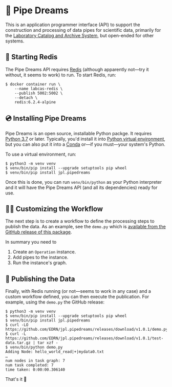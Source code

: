 # 🔬 Pipe Dreams

This is an application programmer interface (API) to support the construction and processing of data pipes for scientific data, primarily for the [Laboratory Catalog and Archive System](https://github.com/EDRN/labcas-backend), but open-ended for other systems.


## 🚗 Starting Redis

The Pipe Dreams API requires [Redis](https://redis.io/) (although apparently not—try it without, it seems to work) to run. To start Redis, run:

```console
$ docker container run \
    --name labcas-redis \
    --publish 5002:5002 \
    --detach \
    redis:6.2.4-alpine
```

## 💿 Installing Pipe Dreams

Pipe Dreams is an open source, installable Python packge. It requires [Python 3.7](https://www.python.org/) or later. Typically, you'd install it into [Python virtual environment](https://docs.python.org/3/tutorial/venv.html), but you can also put it into a [Conda](https://docs.conda.io/en/latest/) or—if you must—your system's Python.

To use a virtual environment, run:

```console
$ python3 -m venv venv
$ venv/bin/pip install --upgrade setuptools pip wheel
$ venv/bin/pip install jpl.pipedreams
```

Once this is done, you can run `venv/bin/python` as your Python interpreter and it will have the Pipe Dreams API (and all its dependencies) ready for use.


## 👩‍💻 Customizing the Workflow

The next step is to create a workflow to define the processing steps to publish the data. As an example, see the `demo.py` which is [available from the GitHub release of this package](https://github.com/EDRN/jpl.pipedreams/releases/).

In summary you need to

1.  Create an `Operation` instance.
2.  Add pipes to the instance.
3.  Run the instance's graph.


## 📗 Publishing the Data

Finally, with Redis running (or not—seems to work in any case) and a custom workflow defined, you can then execute the publication. For example, using the `demo.py` the GitHub release:

```console
$ python3 -m venv venv
$ venv/bin/pip install --upgrade setuptools pip wheel
$ venv/bin/pip install jpl.pipedreams
$ curl -LO https://github.com/EDRN/jpl.pipedreams/releases/download/v1.0.1/demo.py
$ curl -L https://github.com/EDRN/jpl.pipedreams/releases/download/v1.0.1/test-data.tar.gz | tar xzf -
$ venv/bin/python demo.py
Adding Node: hello_world_read|+|mydata0.txt
…
num nodes in task graph: 7
num task completed: 7
time taken: 0:00:00.306140
```

That's it 🥳
